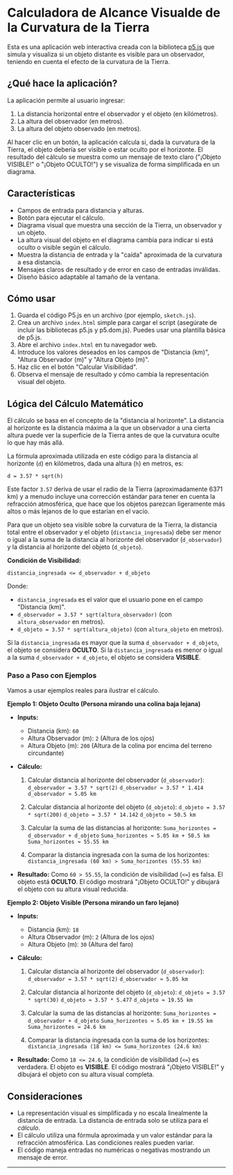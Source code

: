 # Calculadora de Alcance Visualde de la Curvatura de la Tierra

Esta es una aplicación web interactiva creada con la biblioteca [p5.js](https://p5js.org/) que simula y visualiza si un objeto distante es visible para un observador, teniendo en cuenta el efecto de la curvatura de la Tierra.

## ¿Qué hace la aplicación?

La aplicación permite al usuario ingresar:

1.  La distancia horizontal entre el observador y el objeto (en kilómetros).
2.  La altura del observador (en metros).
3.  La altura del objeto observado (en metros).

Al hacer clic en un botón, la aplicación calcula si, dada la curvatura de la Tierra, el objeto debería ser visible o estar oculto por el horizonte. El resultado del cálculo se muestra como un mensaje de texto claro ("¡Objeto VISIBLE!" o "¡Objeto OCULTO!") y se visualiza de forma simplificada en un diagrama.

## Características

*   Campos de entrada para distancia y alturas.
*   Botón para ejecutar el cálculo.
*   Diagrama visual que muestra una sección de la Tierra, un observador y un objeto.
*   La altura visual del objeto en el diagrama cambia para indicar si está oculto o visible según el cálculo.
*   Muestra la distancia de entrada y la "caída" aproximada de la curvatura a esa distancia.
*   Mensajes claros de resultado y de error en caso de entradas inválidas.
*   Diseño básico adaptable al tamaño de la ventana.

## Cómo usar

1.  Guarda el código P5.js en un archivo (por ejemplo, `sketch.js`).
2.  Crea un archivo `index.html` simple para cargar el script (asegúrate de incluir las bibliotecas p5.js y p5.dom.js). Puedes usar una plantilla básica de p5.js.
3.  Abre el archivo `index.html` en tu navegador web.
4.  Introduce los valores deseados en los campos de "Distancia (km)", "Altura Observador (m)" y "Altura Objeto (m)".
5.  Haz clic en el botón "Calcular Visibilidad".
6.  Observa el mensaje de resultado y cómo cambia la representación visual del objeto.

## Lógica del Cálculo Matemático

El cálculo se basa en el concepto de la "distancia al horizonte". La distancia al horizonte es la distancia máxima a la que un observador a una cierta altura puede ver la superficie de la Tierra antes de que la curvatura oculte lo que hay más allá.

La fórmula aproximada utilizada en este código para la distancia al horizonte (`d`) en kilómetros, dada una altura (`h`) en metros, es:

`d = 3.57 * sqrt(h)`

Este factor `3.57` deriva de usar el radio de la Tierra (aproximadamente 6371 km) y a menudo incluye una corrección estándar para tener en cuenta la refracción atmosférica, que hace que los objetos parezcan ligeramente más altos o más lejanos de lo que estarían en el vacío.

Para que un objeto sea visible sobre la curvatura de la Tierra, la distancia total entre el observador y el objeto (`distancia_ingresada`) debe ser menor o igual a la suma de la distancia al horizonte del observador (`d_observador`) y la distancia al horizonte del objeto (`d_objeto`).

**Condición de Visibilidad:**

`distancia_ingresada <= d_observador + d_objeto`

Donde:
*   `distancia_ingresada` es el valor que el usuario pone en el campo "Distancia (km)".
*   `d_observador = 3.57 * sqrt(altura_observador)` (con `altura_observador` en metros).
*   `d_objeto = 3.57 * sqrt(altura_objeto)` (con `altura_objeto` en metros).

Si la `distancia_ingresada` es mayor que la suma `d_observador + d_objeto`, el objeto se considera **OCULTO**.
Si la `distancia_ingresada` es menor o igual a la suma `d_observador + d_objeto`, el objeto se considera **VISIBLE**.

### Paso a Paso con Ejemplos

Vamos a usar ejemplos reales para ilustrar el cálculo.

**Ejemplo 1: Objeto Oculto (Persona mirando una colina baja lejana)**

*   **Inputs:**
    *   Distancia (km): `60`
    *   Altura Observador (m): `2` (Altura de los ojos)
    *   Altura Objeto (m): `200` (Altura de la colina por encima del terreno circundante)

*   **Cálculo:**
    1.  Calcular distancia al horizonte del observador (`d_observador`):
        `d_observador = 3.57 * sqrt(2)`
        `d_observador ≈ 3.57 * 1.414`
        `d_observador ≈ 5.05 km`

    2.  Calcular distancia al horizonte del objeto (`d_objeto`):
        `d_objeto = 3.57 * sqrt(200)`
        `d_objeto ≈ 3.57 * 14.142`
        `d_objeto ≈ 50.5 km`

    3.  Calcular la suma de las distancias al horizonte:
        `Suma_horizontes = d_observador + d_objeto`
        `Suma_horizontes ≈ 5.05 km + 50.5 km`
        `Suma_horizontes ≈ 55.55 km`

    4.  Comparar la distancia ingresada con la suma de los horizontes:
        `distancia_ingresada (60 km) > Suma_horizontes (55.55 km)`

*   **Resultado:** Como `60 > 55.55`, la condición de visibilidad (`<=`) es falsa. El objeto está **OCULTO**. El código mostrará "¡Objeto OCULTO!" y dibujará el objeto con su altura visual reducida.

**Ejemplo 2: Objeto Visible (Persona mirando un faro lejano)**

*   **Inputs:**
    *   Distancia (km): `18`
    *   Altura Observador (m): `2` (Altura de los ojos)
    *   Altura Objeto (m): `30` (Altura del faro)

*   **Cálculo:**
    1.  Calcular distancia al horizonte del observador (`d_observador`):
        `d_observador = 3.57 * sqrt(2)`
        `d_observador ≈ 5.05 km`

    2.  Calcular distancia al horizonte del objeto (`d_objeto`):
        `d_objeto = 3.57 * sqrt(30)`
        `d_objeto ≈ 3.57 * 5.477`
        `d_objeto ≈ 19.55 km`

    3.  Calcular la suma de las distancias al horizonte:
        `Suma_horizontes = d_observador + d_objeto`
        `Suma_horizontes ≈ 5.05 km + 19.55 km`
        `Suma_horizontes ≈ 24.6 km`

    4.  Comparar la distancia ingresada con la suma de los horizontes:
        `distancia_ingresada (18 km) <= Suma_horizontes (24.6 km)`

*   **Resultado:** Como `18 <= 24.6`, la condición de visibilidad (`<=`) es verdadera. El objeto es **VISIBLE**. El código mostrará "¡Objeto VISIBLE!" y dibujará el objeto con su altura visual completa.

## Consideraciones

*   La representación visual es simplificada y no escala linealmente la distancia de entrada. La distancia de entrada solo se utiliza para el *cálculo*.
*   El cálculo utiliza una fórmula aproximada y un valor estándar para la refracción atmosférica. Las condiciones reales pueden variar.
*   El código maneja entradas no numéricas o negativas mostrando un mensaje de error.

---
